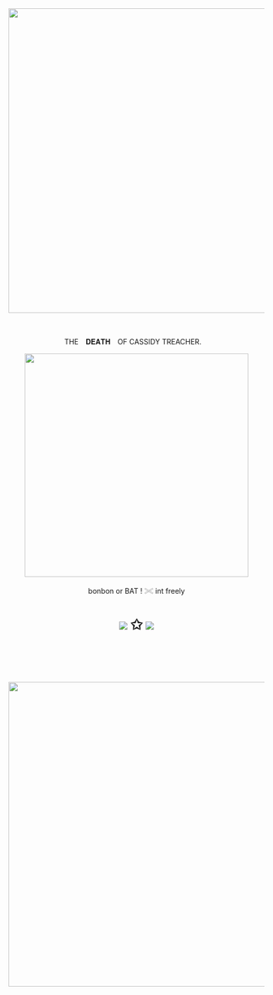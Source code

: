 ㅤㅤㅤㅤㅤㅤㅤㅤㅤㅤㅤㅤ
<p align="center"><img src="https://files.catbox.moe/x7fqoy.png" width="600">

ㅤㅤㅤㅤㅤㅤㅤㅤㅤㅤㅤㅤ
<p align="center"> THE⠀ 𝐃𝐄𝐀𝐓𝐇⠀ OF CASSIDY TREACHER. ⠀
    
<p align="center"><img src="https://file.garden/Zm35mUe3DlTMr-h_/Untitled798_20241023204232.png" width="440">
<p align="center">bonbon or BAT !  𓏵 int freely


<h1 align="center"></[sparkler](https://neospring.cc/@rotinparadise)>
  

[![](https://files.catbox.moe/twjdc6.gif
)](https://rentry.co/acnh)
✩  [![](https://files.catbox.moe/8ojruc.gif
)](https://neospring.cc/@rotinparadise)

ㅤㅤㅤㅤㅤㅤㅤㅤㅤㅤㅤㅤ

<p align="center"><img src="https://files.catbox.moe/gfmvzd.png" width="600">




ㅤㅤㅤㅤㅤㅤㅤㅤㅤㅤㅤㅤ
  



ㅤ



<!--
**madeleinephantasms/madeleinephantasms** is a ✨ _special_ ✨ repository because its `README.md` (this file) appears on your GitHub profile.

Here are some ideas to get you started:

- 🔭 I’m currently working on ...
- 🌱 I’m currently learning ...
- 👯 I’m looking to collaborate on ...
- 🤔 I’m looking for help with ...
- 💬 Ask me about ...
- 📫 How to reach me: ...
- 😄 Pronouns: ...
- ⚡ Fun fact: ...
-->
